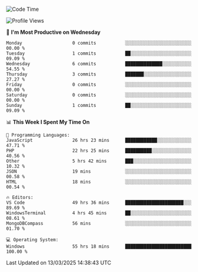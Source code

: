 <!--START_SECTION:waka-->
![Code Time](http://img.shields.io/badge/Code%20Time-4%2C344%20hrs%2016%20mins-blue)

![Profile Views](http://img.shields.io/badge/Profile%20Views-0-blue)

📅 **I'm Most Productive on Wednesday** 

```text
Monday                   0 commits           ░░░░░░░░░░░░░░░░░░░░░░░░░   00.00 % 
Tuesday                  1 commits           ██░░░░░░░░░░░░░░░░░░░░░░░   09.09 % 
Wednesday                6 commits           ██████████████░░░░░░░░░░░   54.55 % 
Thursday                 3 commits           ███████░░░░░░░░░░░░░░░░░░   27.27 % 
Friday                   0 commits           ░░░░░░░░░░░░░░░░░░░░░░░░░   00.00 % 
Saturday                 0 commits           ░░░░░░░░░░░░░░░░░░░░░░░░░   00.00 % 
Sunday                   1 commits           ██░░░░░░░░░░░░░░░░░░░░░░░   09.09 % 
```


📊 **This Week I Spent My Time On** 

```text
💬 Programming Languages: 
JavaScript               26 hrs 23 mins      ████████████░░░░░░░░░░░░░   47.71 % 
PHP                      22 hrs 25 mins      ██████████░░░░░░░░░░░░░░░   40.56 % 
Other                    5 hrs 42 mins       ███░░░░░░░░░░░░░░░░░░░░░░   10.32 % 
JSON                     19 mins             ░░░░░░░░░░░░░░░░░░░░░░░░░   00.58 % 
HTML                     18 mins             ░░░░░░░░░░░░░░░░░░░░░░░░░   00.54 % 

🔥 Editors: 
VS Code                  49 hrs 36 mins      ██████████████████████░░░   89.69 % 
WindowsTerminal          4 hrs 45 mins       ██░░░░░░░░░░░░░░░░░░░░░░░   08.61 % 
MongoDBCompass           56 mins             ░░░░░░░░░░░░░░░░░░░░░░░░░   01.70 % 

💻 Operating System: 
Windows                  55 hrs 18 mins      █████████████████████████   100.00 % 
```


 Last Updated on 13/03/2025 14:38:43 UTC
<!--END_SECTION:waka-->
